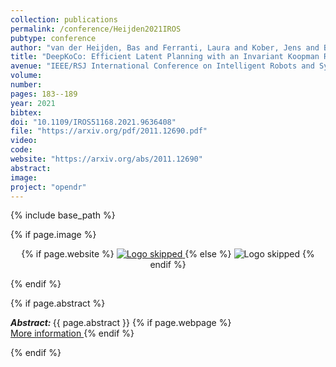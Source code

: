 ```yaml
---
collection: publications
permalink: /conference/Heijden2021IROS
pubtype: conference
author: "van der Heijden, Bas and Ferranti, Laura and Kober, Jens and Babuska, Robert"
title: "DeepKoCo: Efficient Latent Planning with an Invariant Koopman Representation"
avenue: "IEEE/RSJ International Conference on Intelligent Robots and Systems (IROS)"
volume: 
number: 
pages: 183--189
year: 2021
bibtex: 
doi: "10.1109/IROS51168.2021.9636408"
file: "https://arxiv.org/pdf/2011.12690.pdf"
video: 
code: 
website: "https://arxiv.org/abs/2011.12690"
abstract: 
image: 
project: "opendr"
---
```

{% include base_path %}

{% if page.image %}
<p align="center">
{% if page.website %}
<a href="{{ page.website }}"> <img src="{{  page.image }}" alt="Logo skipped" style="max-height:200px"/> </a>
{% else %}
<img src="{{  page.image }}" alt="Logo skipped" />
{% endif %}
</p>
{% endif %}

{% if page.abstract %}
<p> <strong> <em> Abstract: </em> </strong> {{ page.abstract }}
    {% if page.webpage %}
        <a href="{{ page.website}}"> <br> More information </a>
    {% endif %}
</p>
{% endif %}
